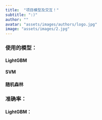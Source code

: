 ```yaml
---
title:  "项目模型及交互！"
subtitle: ":)"
author: ""
avatar: "assets/images/authors/logo.jpg"
image: "assets/images/2.jpg"
---
```



### 使用的模型：
#### LightGBM
#### SVM
#### 随机森林
### 准确率：
#### LightGBM：












